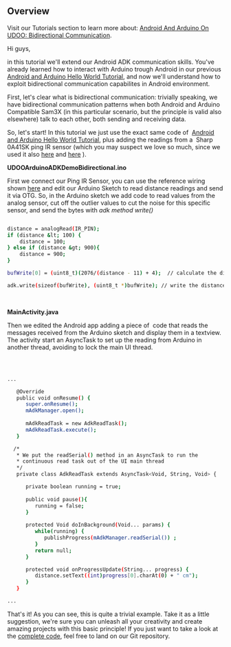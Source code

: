 ## Overview

Visit our Tutorials section to learn more about: [Android And Arduino On UDOO: Bidirectional Communication](http://www.udoo.org/tutorial/android-arduino-udoo-bidirectional-communication/).

Hi guys,

in this tutorial we'll extend our Android ADK communication skills. You've already learned how to interact with Arduino trough Android in our previous <a href="http://www.udoo.org/ProjectsAndTutorials/android-and-arduino-on-udoo-simple-hello-world-tutorial/">Android and Arduino Hello World Tutorial</a>, and now we'll understand how to exploit bidirectional communication capabilites in Android environment.

First, let's clear what is bidirectional communication: trivially speaking, we have bidirectional communication patterns when both Android and Arduino Compatible Sam3X (in this particular scenario, but the principle is valid also elsewhere) talk to each other, both sending and receiving data.

So, let's start! In this tutorial we just use the exact same code of  <a href="http://www.udoo.org/ProjectsAndTutorials/android-and-arduino-on-udoo-simple-hello-world-tutorial/">Android and Arduino Hello World Tutorial</a>, plus adding the readings from a  Sharp 0A41SK ping IR sensor (which you may suspect we love so much, since we used it also <a href="https://www.hackster.io/mikelangeloz/android-digital-signage-with-udoo?offset=0&ref=search&ref_id=digital+signage">here</a> and <a href="https://www.hackster.io/mikelangeloz/udoo-smart-theremin?offset=1&ref=search&ref_id=theremin">here</a> ).

<strong>UDOOArduinoADKDemoBidirectional.ino</strong>

First we connect our Ping IR Sensor, you can use the reference wiring shown <a href="http://www.udoo.org/ProjectsAndTutorials/udoo-theremin-with-puredata-arduino-and-ping-ir-sensors/">here</a> and edit our Arduino Sketch to read distance readings and send it via OTG. So, in the Arduino sketch we add code to read values from the analog sensor, cut off the outlier values to cut the noise for this specific sensor, and send the bytes with <em>adk method write()</em>

```bash

distance = analogRead(IR_PIN);
if (distance &lt; 100) {  
    distance = 100;  
} else if (distance &gt; 900){
    distance = 900;
}

bufWrite[0] = (uint8_t)(2076/(distance - 11) + 4);  // calculate the distance in centimeters

adk.write(sizeof(bufWrite), (uint8_t *)bufWrite); // write the distance to Android

```

&nbsp;

<p dir="ltr"><strong>MainActivity.java</strong></p>

<p dir="ltr">Then we edited the Android app adding a piece of  code that reads the messages received from the Arduino sketch and display them in a textview. The activity start an AsyncTask to set up the reading from Arduino in another thread, avoiding to lock the main UI thread.</p>
&nbsp;

```bash

...

   @Override
   public void onResume() {
      super.onResume();
      mAdkManager.open();
		
      mAdkReadTask = new AdkReadTask();
      mAdkReadTask.execute();
   }

  /* 
   * We put the readSerial() method in an AsyncTask to run the 
   * continuous read task out of the UI main thread
   */
   private class AdkReadTask extends AsyncTask<Void, String, Void> {

      private boolean running = true;
			
      public void pause(){
         running = false;
      }
		 
      protected Void doInBackground(Void... params) {
         while(running) {
            publishProgress(mAdkManager.readSerial()) ;
         }
         return null;
      }

      protected void onProgressUpdate(String... progress) {
         distance.setText((int)progress[0].charAt(0) + " cm");
      }  
   }

...

```

That's it! As you can see, this is quite a trivial example. Take it as a little suggestion, we're sure you can unleash all your creativity and create amazing projects with this basic principle! If you just want to take a look at the <a href="https://github.com/UDOOProjects/Android-bidirectional-hello-world">complete code</a>, feel free to land on our Git repository.